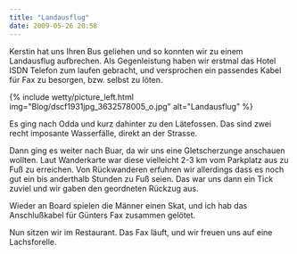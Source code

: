 ```yaml
---
title: "Landausflug"
date: 2009-05-26 20:58
---
```

Kerstin hat uns Ihren Bus geliehen und so konnten wir zu einem Landausflug aufbrechen. Als Gegenleistung haben wir erstmal das Hotel ISDN Telefon zum laufen gebracht, und versprochen ein passendes Kabel für Fax zu besorgen, bzw. selbst zu löten.

<!--more-->

{% include wetty/picture_left.html img="Blog/dscf1931jpg_3632578005_o.jpg" alt="Landausflug" %}

Es ging nach Odda und kurz dahinter zu den Lätefossen. Das sind zwei recht imposante Wasserfälle, direkt an der Strasse.

Dann ging es weiter nach Buar, da wir uns eine Gletscherzunge anschauen wollten. Laut Wanderkarte war diese vielleicht 2-3 km vom Parkplatz aus zu Fuß zu erreichen. Von Rückwanderen erfuhren wir allerdings dass es noch gut ein bis anderthalb Stunden zu Fuß seien. Das war uns dann ein Tick zuviel und wir gaben den geordneten Rückzug aus.

Wieder an Board spielen die Männer einen Skat, und ich hab das Anschlußkabel für Günters Fax zusammen gelötet.

Nun sitzen wir im Restaurant. Das Fax läuft, und wir freuen uns auf eine Lachsforelle.
